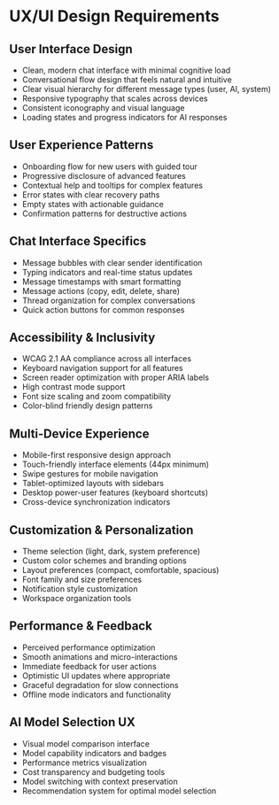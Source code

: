 # UX/UI Design Requirements

## User Interface Design
- Clean, modern chat interface with minimal cognitive load
- Conversational flow design that feels natural and intuitive
- Clear visual hierarchy for different message types (user, AI, system)
- Responsive typography that scales across devices
- Consistent iconography and visual language
- Loading states and progress indicators for AI responses

## User Experience Patterns
- Onboarding flow for new users with guided tour
- Progressive disclosure of advanced features
- Contextual help and tooltips for complex features
- Error states with clear recovery paths
- Empty states with actionable guidance
- Confirmation patterns for destructive actions

## Chat Interface Specifics
- Message bubbles with clear sender identification
- Typing indicators and real-time status updates
- Message timestamps with smart formatting
- Message actions (copy, edit, delete, share)
- Thread organization for complex conversations
- Quick action buttons for common responses

## Accessibility & Inclusivity
- WCAG 2.1 AA compliance across all interfaces
- Keyboard navigation support for all features
- Screen reader optimization with proper ARIA labels
- High contrast mode support
- Font size scaling and zoom compatibility
- Color-blind friendly design patterns

## Multi-Device Experience
- Mobile-first responsive design approach
- Touch-friendly interface elements (44px minimum)
- Swipe gestures for mobile navigation
- Tablet-optimized layouts with sidebars
- Desktop power-user features (keyboard shortcuts)
- Cross-device synchronization indicators

## Customization & Personalization
- Theme selection (light, dark, system preference)
- Custom color schemes and branding options
- Layout preferences (compact, comfortable, spacious)
- Font family and size preferences
- Notification style customization
- Workspace organization tools

## Performance & Feedback
- Perceived performance optimization
- Smooth animations and micro-interactions
- Immediate feedback for user actions
- Optimistic UI updates where appropriate
- Graceful degradation for slow connections
- Offline mode indicators and functionality

## AI Model Selection UX
- Visual model comparison interface
- Model capability indicators and badges
- Performance metrics visualization
- Cost transparency and budgeting tools
- Model switching with context preservation
- Recommendation system for optimal model selection
